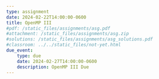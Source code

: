 ```yaml
---
type: assignment
date: 2024-02-22T14:00:00-0600
title: OpenMP III
#pdf: /static_files/assignments/asg.pdf
#attachment: /static_files/assignments/asg.zip
#solutions: /static_files/assignments/asg_solutions.pdf
#classroom: ../../static_files/not-yet.html
due_event: 
    type: due
    date: 2024-02-27T14:00:00-0600
    description: OpenMP III Due
---
```

<!-- This is a sample assignment. -->
